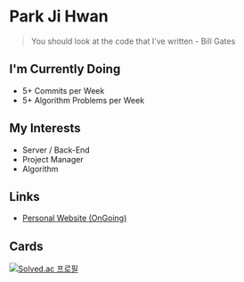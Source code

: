 # Park Ji Hwan

> You should look at the code that I've written - Bill Gates

## I'm Currently Doing
* 5+ Commits per Week
* 5+ Algorithm Problems per Week

## My Interests
* Server / Back-End
* Project Manager
* Algorithm

## Links
* [Personal Website (OnGoing)](https://komputer-p.github.io/Portfolio)

## Cards
[![Solved.ac 프로필](http://mazassumnida.wtf/api/v2/generate_badge?boj=komputer)](https://solved.ac/komputer)
